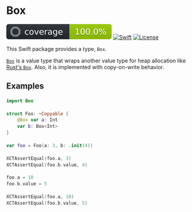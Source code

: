 # Box

![coverage](coverage.svg)
[![Swift](https://img.shields.io/badge/Swift-6.0-orange.svg)](https://www.swift.org)
[![License](https://img.shields.io/github/license/kkebo/swift-box.svg)](LICENSE)

This Swift package provides a type, `Box`.

[`Box`](./Sources/Box/Box.swift) is a value type that wraps another value type for heap allocation like [Rust's `Box`](https://doc.rust-lang.org/std/boxed/struct.Box.html). Also, it is implemented with copy-on-write behavior.

## Examples

```swift
import Box

struct Foo: ~Copyable {
    @Box var a: Int
    var b: Box<Int>
}

var foo = Foo(a: 3, b: .init(4))

XCTAssertEqual(foo.a, 3)
XCTAssertEqual(foo.b.value, 4)

foo.a = 10
foo.b.value = 5

XCTAssertEqual(foo.a, 10)
XCTAssertEqual(foo.b.value, 5)
```

